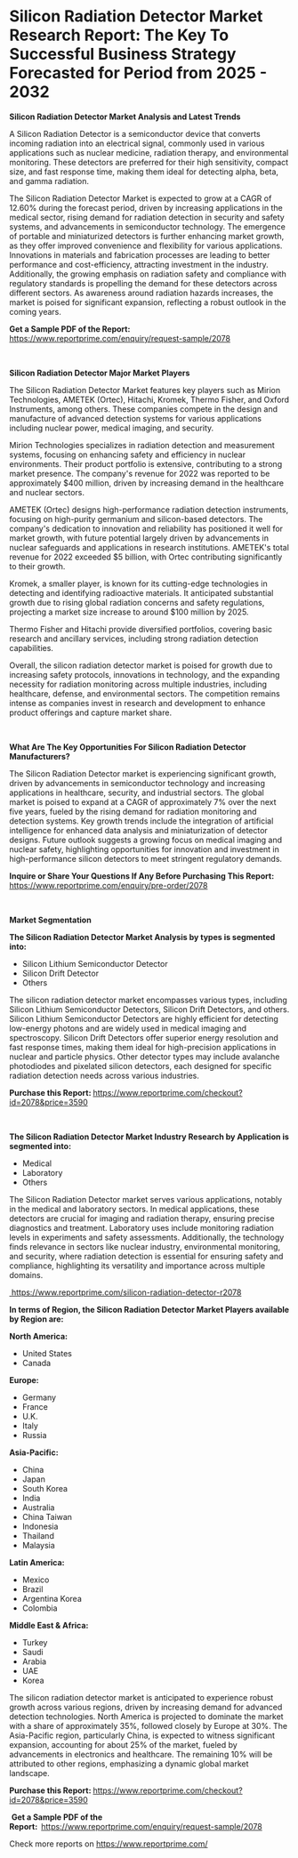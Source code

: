 <p><h1>Silicon Radiation Detector Market Research Report: The Key To Successful Business Strategy Forecasted for Period from 2025 - 2032</h1></p><p><strong>Silicon Radiation Detector Market Analysis and Latest Trends</strong></p>
<p><p>A Silicon Radiation Detector is a semiconductor device that converts incoming radiation into an electrical signal, commonly used in various applications such as nuclear medicine, radiation therapy, and environmental monitoring. These detectors are preferred for their high sensitivity, compact size, and fast response time, making them ideal for detecting alpha, beta, and gamma radiation.</p><p>The Silicon Radiation Detector Market is expected to grow at a CAGR of 12.60% during the forecast period, driven by increasing applications in the medical sector, rising demand for radiation detection in security and safety systems, and advancements in semiconductor technology. The emergence of portable and miniaturized detectors is further enhancing market growth, as they offer improved convenience and flexibility for various applications. Innovations in materials and fabrication processes are leading to better performance and cost-efficiency, attracting investment in the industry. Additionally, the growing emphasis on radiation safety and compliance with regulatory standards is propelling the demand for these detectors across different sectors. As awareness around radiation hazards increases, the market is poised for significant expansion, reflecting a robust outlook in the coming years.</p></p>
<p><strong>Get a Sample PDF of the Report:&nbsp;</strong> <a href="https://www.reportprime.com/enquiry/request-sample/2078?utm_campaign=2891&utm_medium=2&utm_source=Github&utm_content=ia&utm_term=18032025&utm_id=silicon-radiation-detector">https://www.reportprime.com/enquiry/request-sample/2078</a></p>
<p>&nbsp;</p>
<p><strong>Silicon Radiation Detector Major Market Players</strong></p>
<p><p>The Silicon Radiation Detector Market features key players such as Mirion Technologies, AMETEK (Ortec), Hitachi, Kromek, Thermo Fisher, and Oxford Instruments, among others. These companies compete in the design and manufacture of advanced detection systems for various applications including nuclear power, medical imaging, and security.</p><p>Mirion Technologies specializes in radiation detection and measurement systems, focusing on enhancing safety and efficiency in nuclear environments. Their product portfolio is extensive, contributing to a strong market presence. The company's revenue for 2022 was reported to be approximately $400 million, driven by increasing demand in the healthcare and nuclear sectors.</p><p>AMETEK (Ortec) designs high-performance radiation detection instruments, focusing on high-purity germanium and silicon-based detectors. The company's dedication to innovation and reliability has positioned it well for market growth, with future potential largely driven by advancements in nuclear safeguards and applications in research institutions. AMETEK's total revenue for 2022 exceeded $5 billion, with Ortec contributing significantly to their growth.</p><p>Kromek, a smaller player, is known for its cutting-edge technologies in detecting and identifying radioactive materials. It anticipated substantial growth due to rising global radiation concerns and safety regulations, projecting a market size increase to around $100 million by 2025.</p><p>Thermo Fisher and Hitachi provide diversified portfolios, covering basic research and ancillary services, including strong radiation detection capabilities. </p><p>Overall, the silicon radiation detector market is poised for growth due to increasing safety protocols, innovations in technology, and the expanding necessity for radiation monitoring across multiple industries, including healthcare, defense, and environmental sectors. The competition remains intense as companies invest in research and development to enhance product offerings and capture market share.</p></p>
<p>&nbsp;</p>
<p><strong>What Are The Key Opportunities For Silicon Radiation Detector Manufacturers?</strong></p>
<p><p>The Silicon Radiation Detector market is experiencing significant growth, driven by advancements in semiconductor technology and increasing applications in healthcare, security, and industrial sectors. The global market is poised to expand at a CAGR of approximately 7% over the next five years, fueled by the rising demand for radiation monitoring and detection systems. Key growth trends include the integration of artificial intelligence for enhanced data analysis and miniaturization of detector designs. Future outlook suggests a growing focus on medical imaging and nuclear safety, highlighting opportunities for innovation and investment in high-performance silicon detectors to meet stringent regulatory demands.</p></p>
<p><strong>Inquire or Share Your Questions If Any Before Purchasing This Report:</strong> <a href="https://www.reportprime.com/enquiry/pre-order/2078?utm_campaign=2891&utm_medium=2&utm_source=Github&utm_content=ia&utm_term=18032025&utm_id=silicon-radiation-detector">https://www.reportprime.com/enquiry/pre-order/2078</a></p>
<p>&nbsp;</p>
<p><strong>Market Segmentation</strong></p>
<p><strong>The Silicon Radiation Detector Market Analysis by types is segmented into:</strong></p>
<p><ul><li>Silicon Lithium Semiconductor Detector</li><li>Silicon Drift Detector</li><li>Others</li></ul></p>
<p><p>The silicon radiation detector market encompasses various types, including Silicon Lithium Semiconductor Detectors, Silicon Drift Detectors, and others. Silicon Lithium Semiconductor Detectors are highly efficient for detecting low-energy photons and are widely used in medical imaging and spectroscopy. Silicon Drift Detectors offer superior energy resolution and fast response times, making them ideal for high-precision applications in nuclear and particle physics. Other detector types may include avalanche photodiodes and pixelated silicon detectors, each designed for specific radiation detection needs across various industries.</p></p>
<p><strong>Purchase this Report:&nbsp;</strong><a href="https://www.reportprime.com/checkout?id=2078&price=3590&utm_campaign=2891&utm_medium=2&utm_source=Github&utm_content=ia&utm_term=18032025&utm_id=silicon-radiation-detector">https://www.reportprime.com/checkout?id=2078&price=3590</a></p>
<p>&nbsp;</p>
<p><strong>The Silicon Radiation Detector Market Industry Research by Application is segmented into:</strong></p>
<p><ul><li>Medical</li><li>Laboratory</li><li>Others</li></ul></p>
<p><p>The Silicon Radiation Detector market serves various applications, notably in the medical and laboratory sectors. In medical applications, these detectors are crucial for imaging and radiation therapy, ensuring precise diagnostics and treatment. Laboratory uses include monitoring radiation levels in experiments and safety assessments. Additionally, the technology finds relevance in sectors like nuclear industry, environmental monitoring, and security, where radiation detection is essential for ensuring safety and compliance, highlighting its versatility and importance across multiple domains.</p></p>
<p><a href="https://www.reportprime.com/silicon-radiation-detector-r2078?utm_campaign=2891&utm_medium=2&utm_source=Github&utm_content=ia&utm_term=18032025&utm_id=silicon-radiation-detector">&nbsp;https://www.reportprime.com/silicon-radiation-detector-r2078</a></p>
<p><strong>In terms of Region, the Silicon Radiation Detector Market Players available by Region are:</strong></p>
<p>
    <p> <strong> North America: </strong>
        <ul>
            <li>United States</li>
            <li>Canada</li>
        </ul>
        </p> 
    <p> <strong> Europe: </strong>
        <ul>
            <li>Germany</li>
            <li>France</li>
            <li>U.K.</li>
            <li>Italy</li>
            <li>Russia</li>
        </ul>
        </p> 
    <p> <strong> Asia-Pacific: </strong>
        <ul>
            <li>China</li>
            <li>Japan</li>
            <li>South Korea</li>
            <li>India</li>
            <li>Australia</li>
            <li>China Taiwan</li>
            <li>Indonesia</li>
            <li>Thailand</li>
            <li>Malaysia</li>
        </ul>
        </p> 
    <p> <strong> Latin America: </strong>
        <ul>
            <li>Mexico</li>
            <li>Brazil</li>
            <li>Argentina Korea</li>
            <li>Colombia</li>
        </ul>
        </p> 
    <p> <strong> Middle East & Africa: </strong>
        <ul>
            <li>Turkey</li>
            <li>Saudi</li>
            <li>Arabia</li>
            <li>UAE</li>
            <li>Korea</li>
        </ul>
    </p>
    </p>
<p><p>The silicon radiation detector market is anticipated to experience robust growth across various regions, driven by increasing demand for advanced detection technologies. North America is projected to dominate the market with a share of approximately 35%, followed closely by Europe at 30%. The Asia-Pacific region, particularly China, is expected to witness significant expansion, accounting for about 25% of the market, fueled by advancements in electronics and healthcare. The remaining 10% will be attributed to other regions, emphasizing a dynamic global market landscape.</p></p>
<p><strong>Purchase this Report: </strong><a href="https://www.reportprime.com/checkout?id=2078&price=3590&utm_campaign=2891&utm_medium=2&utm_source=Github&utm_content=ia&utm_term=18032025&utm_id=silicon-radiation-detector">https://www.reportprime.com/checkout?id=2078&price=3590</a></p>
<p>&nbsp;<strong>Get a Sample PDF of the Report:&nbsp;&nbsp;</strong><a href="https://www.reportprime.com/enquiry/request-sample/2078?utm_campaign=2891&utm_medium=2&utm_source=Github&utm_content=ia&utm_term=18032025&utm_id=silicon-radiation-detector">https://www.reportprime.com/enquiry/request-sample/2078</a></p>
<p><strong></strong></p>
<p>Check more reports on <a href="https://www.reportprime.com/?utm_campaign=2891&utm_medium=2&utm_source=Github&utm_content=ia&utm_term=18032025&utm_id=silicon-radiation-detector">https://www.reportprime.com/</a></p>
